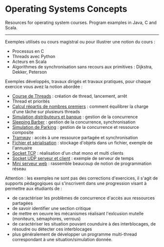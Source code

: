 # Operating Systems Concepts
Resources for operating system courses. Program examples in Java, C and Scala.

----

Exemples utilisés ou cours magistral ou pour illustrer une notion du cours :
- Processus en C
- Threads avec Python
- Acteurs en Scala
- Algorithmes de synchronisation sans recours aux primitives : Dijkstra, Dekker, Peterson


Exemples développés, travaux dirigés et travaux pratiques, pour chaque exercice vous avez la notion abordée :
- [Course de Threads](ThreadRace) : création de thread, lancement, arrêt
- Thread et priorités
- [Calcul répartis de nombres premiers](PrimeNmbers) : comment équilibrer la charge d'une tâche sur plusieurs threads
- [Simulation distributeurs et banque](BankSimulation) : gestion de la concurrence
- [Sleeping Barber](SleepingBarber) : gestion de la concurrence, synchronisation
- [Simulation de Parking](ParkingSimulation) : gestion de la concurrence et ressource composite
- [Tramway](TramwaySimulation) : accès à une ressource partagée et synchronisation
- [Fichier et sérialisation](FileAndSerialization) : stockage d'objets dans un fichier, exemple de l'annuaire
- [Socket TCP](Chat) : réalisation d'un chat mono et multi clients
- [Socket UDP serveur et client](TimeServerUDP) : exemple de serveur de temps
- [Mini serveur web](WebServer) : rassemble beaucoup de notion de programmation réseau 

Attention : les exemples ne sont pas des corrections d'exercices, il s'agit de supports pédagogiques qui s'inscrivent dans une progression visant à permettre aux étudiants de :
 - de caractériser les problèmes de concurrence d'accès aux ressources partagées
 - de savoir identifier une section critique
 - de mettre en oeuvre les mécanismes réalisant l'exlcusion mutelle (moniteurs, sémaphores, verrous)
 - de caractériser les situation pouvant counduire à des interblocages, de résoudre ou détecter ces interblocages
 - plus généralement de développer un programme multi-thread correspondant à une situation/simulation donnée.
